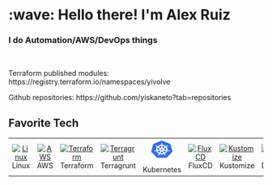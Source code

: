 <h1 align="left" id="macropower-title">:wave: Hello there! I'm Alex Ruiz</h1>
<h3 align="left">I do Automation/AWS/DevOps things</h3>

<br>

<p>Terraform published modules: https://registry.terraform.io/namespaces/yivolve</p>
<p>Github repositories: https://github.com/yiskaneto?tab=repositories</p>

<h2 align="left" id="macropower-tech">Favorite Tech</h2>

<table>
  <tr>
    <td align="center" width="96">
      <a href="#macropower-tech">
        <img src="https://static-00.iconduck.com/assets.00/linux-icon-2048x2048-sy06t4un.png" width="48" height="48" alt="Linux" />
      </a>
      <br>Linux
    </td>
    <td align="center" width="96">
      <a href="#macropower-tech">
        <img src="https://www.svgrepo.com/show/353443/aws.svg" width="48" height="48" alt="AWS" />
      </a>
      <br>AWS
    </td>
    <td align="center" width="96">
      <a href="#macropower-tech">
        <img src="https://static-00.iconduck.com/assets.00/file-type-terraform-icon-455x512-csyun60o.png" width="48" height="48" alt="Terraform" />
      </a>
      <br>Terraform
    </td>
    <td align="center" width="96">
      <a href="#macropower-tech">
        <img src="https://global.discourse-cdn.com/standard11/uploads/gruntwork/original/1X/451c24614aece67849fd62d0432d77ecd00735c6.png" width="48" height="48" alt="Terragrunt" />
      </a>
      <br>Terragrunt
    </td>
    <td align="center" width="96">
      <a href="#macropower-tech" >
        <img src="https://raw.githubusercontent.com/cncf/artwork/master/projects/kubernetes/icon/color/kubernetes-icon-color.svg" width="48" height="48" alt="Kubernetes" />
      </a>
      <br>Kubernetes
    </td>
     <td align="center" width="96">
      <a href="#macropower-tech" >
        <img src="https://avatars.githubusercontent.com/u/52158677" width="48" height="48" alt="FluxCD" />
      </a>
      <br>FluxCD
    </td>
    </td>
     <td align="center" width="96">
      <a href="#macropower-tech" >
        <img src="https://w7.pngwing.com/pngs/450/608/png-transparent-kustomize-logo-thumbnail-tech-companies-thumbnail.png" width="48" height="48" alt="Kustomize" />
      </a>
      <br>Kustomize
    </td>
    <td align="center" width="96"> 
      <a href="#macropower-tech" >
        <img src="https://icon-library.com/images/docker-icon/docker-icon-2.jpg" width="48" height="48" alt="Docker" />
      </a>
      <br>Docker
    </td>
    <td align="center" width="96">
      <a href="#macropower-tech">
        <img src="https://static-00.iconduck.com/assets.00/golang-icon-1594x2048-0xixr8zr.png" width="48" height="48" alt="Golang" />
      </a>
      <br>Go
    </td>
    <td align="center" width="96">
      <a href="#macropower-tech">
        <img src="https://banner2.cleanpng.com/20180417/zkw/kisspng-python-computer-icons-tutorial-computer-programmin-social-icons-5ad5ccbb30c4a8.2707803315239610191998.jpg" width="48" height="48" alt="Python" />
      </a>
      <br>Python
    </td>
    
  </tr>
</table>

